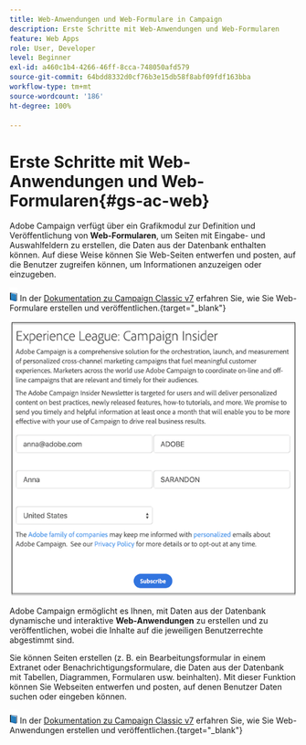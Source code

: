 ```yaml
---
title: Web-Anwendungen und Web-Formulare in Campaign
description: Erste Schritte mit Web-Anwendungen und Web-Formularen
feature: Web Apps
role: User, Developer
level: Beginner
exl-id: a460c1b4-4266-46ff-8cca-748050afd579
source-git-commit: 64bdd8332d0cf76b3e15db58f8abf09fdf163bba
workflow-type: tm+mt
source-wordcount: '186'
ht-degree: 100%

---
```


# Erste Schritte mit Web-Anwendungen und Web-Formularen{#gs-ac-web}

Adobe Campaign verfügt über ein Grafikmodul zur Definition und Veröffentlichung von **Web-Formularen**, um Seiten mit Eingabe- und Auswahlfeldern zu erstellen, die Daten aus der Datenbank enthalten können. Auf diese Weise können Sie Web-Seiten entwerfen und posten, auf die Benutzer zugreifen können, um Informationen anzuzeigen oder einzugeben.

![](../assets/do-not-localize/book.png) In der [Dokumentation zu Campaign Classic v7](https://experienceleague.adobe.com/docs/campaign-classic/using/designing-content/web-forms/about-web-forms.html?lang=de#designing-content) erfahren Sie, wie Sie Web-Formulare erstellen und veröffentlichen.{target="_blank"}

![](assets/sample.png)

Adobe Campaign ermöglicht es Ihnen, mit Daten aus der Datenbank dynamische und interaktive **Web-Anwendungen** zu erstellen und zu veröffentlichen, wobei die Inhalte auf die jeweiligen Benutzerrechte abgestimmt sind.

Sie können Seiten erstellen (z. B. ein Bearbeitungsformular in einem Extranet oder Benachrichtigungsformulare, die Daten aus der Datenbank mit Tabellen, Diagrammen, Formularen usw. beinhalten). Mit dieser Funktion können Sie Webseiten entwerfen und posten, auf denen Benutzer Daten suchen oder eingeben können.

![](../assets/do-not-localize/book.png) In der [Dokumentation zu Campaign Classic v7](https://experienceleague.adobe.com/docs/campaign-classic/using/designing-content/web-applications/about-web-applications.html?lang=de#designing-content) erfahren Sie, wie Sie Web-Anwendungen erstellen und veröffentlichen.{target="_blank"}
